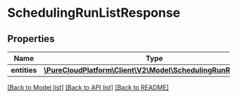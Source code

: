 # SchedulingRunListResponse

## Properties
Name | Type | Description | Notes
------------ | ------------- | ------------- | -------------
**entities** | [**\PureCloudPlatform\Client\V2\Model\SchedulingRunResponse[]**](SchedulingRunResponse.md) |  | [optional] 

[[Back to Model list]](../README.md#documentation-for-models) [[Back to API list]](../README.md#documentation-for-api-endpoints) [[Back to README]](../README.md)


